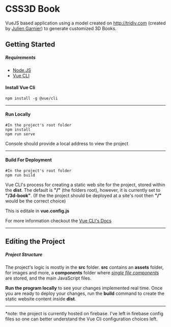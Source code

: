 # CSS3D Book

  

VueJS based application using a model created on http://tridiv.com (created by  [Julien Garnier](https://github.com/juliangarnier)) to generate customized 3D Books. 

  

## Getting Started

##### Requirements

* [Node.JS](https://nodejs.org/en/)
* [Vue CLI](https://cli.vuejs.org/)
#### Install Vue Cli
```
npm install -g @vue/cli
```
---
#### Run Locally 
```
#In the project's root folder
npm install
npm run serve

```
Console should provide a local address to view the project

---
#### Build For Deployment 
```
#In the project's root folder
npm run build
```
Vue CLI's process for creating a static web site for the project, stored within the __dist__. The default is __"/"__ (the folders root), however, it is currently set to  __"/3d-book"__. (If the the project should be deployed at a site's root then __"/"__ would be the correct choice)

This is editale in  __vue.config.js__ 

For more information checkout the [Vue CLI's Docs](https://cli.vuejs.org/guide/deployment.html)

---

## Editing the Project

##### Project Structure

The project's logic is mostly in the __src__ folder. __src__ contains an __assets__ folder, for images and more, a __components__ folder where [*single file components*](https://vuejs.org/v2/guide/single-file-components.html) are stored, and the main JavaScript files.

__Run the program locally__ to see your changes implemented real time. Once you are ready to deploy your changes, run the __build__ command to create the static website content inside __dist__.


---

*note: the project is currently hosted on firebase. I've left in firebase config files so one can better understand the Vue Cli configuration choices left.